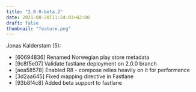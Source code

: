 ```yaml
---
title: "2.0.0-beta.2"
date: 2021-08-20T11:24:03+02:00
draft: false
thumbnail: "feature.png"
---
```


Jonas Kalderstam (5):
  * [60694836] Renamed Norwegian play store metadata
  * [9c8f5e07] Validate fastlane deployment on 2.0.0 branch
  * [aea58578] Enabled R8 - compose relies heavily on it for performance
  * [3d2aa645] Fixed mapping directive in Fastlane
  * [93b8f4c8] Added beta support to fastlane

